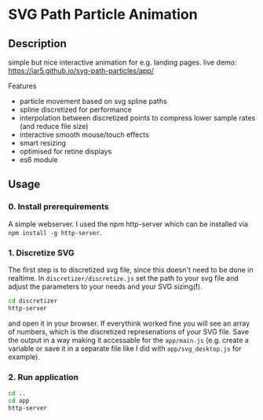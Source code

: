 # SVG Path Particle Animation

## Description

simple but nice interactive animation for e.g. landing pages.
live demo: https://iar5.github.io/svg-path-particles/app/

Features
 - particle movement based on svg spline paths
 - spline discretized for performance
 - interpolation between discretized points to compress lower sample rates (and reduce file size)
 - interactive smooth mouse/touch effects
 - smart resizing 
 - optimised for retine displays
 - es6 module


## Usage

### 0. Install prerequirements

A simple webserver. I used the npm http-server which can be installed via `npm install -g http-server`.


### 1. Discretize SVG

The first step is to discretized svg file, since this doesn't need to be done in realtime.
In `discretizer/discretize.js` set the path to your svg file and adjust the parameters to your needs and your SVG sizing(**!**).

``` bash
cd discretizer
http-server
```

and open it in your browser. If everythink worked fine you will see an array of numbers, which is the discretized represenations of your SVG file. Save the output in a way making it accessable for the `app/main.js` (e.g. create a variable or save it in a separate file like I did with `app/svg_desktop.js` for example).

### 2. Run application

``` bash
cd ..
cd app
http-server
```
